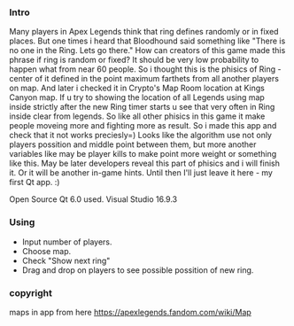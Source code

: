 ### Intro
Many players in Apex Legends think that ring defines randomly or in fixed places. But one times i heard that Bloodhound said something like "There is no one in the Ring. Lets go there." How can creators of this game made this phrase if ring is random or fixed? It should be very low probability to happen what from near 60 people. So i thought this is the phisics of Ring - center of it defined in the point maximum farthets from all another players on map.
And later i checked it in Crypto's Map Room location at Kings Canyon map. If u try to showing the location of all Legends using map inside strictly after the new Ring timer starts u see that very often in Ring inside clear from legends. So like all other phisics in this game it make people moveing more and fighting more as result.
So i made this app and check that it not works preciesly=) Looks like the algorithm use not only players possition and middle point between them, but more another variables like may be player kills to make point more weight or something like this.
May be later developers reveal this part of phisics and i will finish it. Or it will be another in-game hints.
Until then I'll just leave it here - my first Qt app. :)

Open Source Qt 6.0 used.
Visual Studio 16.9.3 

### Using
- Input number of players.
- Choose map.
- Check "Show next ring"
- Drag and drop on players to see possible possition of new ring.

### copyright
maps in app from here https://apexlegends.fandom.com/wiki/Map
